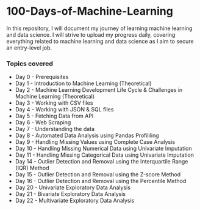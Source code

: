 # 100-Days-of-Machine-Learning
In this repository, I will document my journey of learning machine learning and data science. I will strive to upload my progress daily, covering everything related to machine learning and data science as I aim to secure an entry-level job.


<h3>Topics covered</h3>

  <ul>
    <li>Day 0 - Prerequisites</li>
    <li>Day 1 - Introduction to Machine Learning (Theoretical)</li>
    <li>Day 2 - Machine Learning Development Life Cycle & Challenges in Machine Learning (Theoretical)</li>
    <li>Day 3 - Working with CSV files</li>
    <li>Day 4 - Working with JSON & SQL files</li>
    <li>Day 5 - Fetching Data from API</li>
    <li>Day 6 - Web Scraping</li>
    <li>Day 7 - Understanding the data</li>
    <li>Day 8 - Automated Data Analysis using Pandas Profililing</li>
    <li>Day 9 - Handling Missing Values using Complete Case Analysis</li>
    <li>Day 10 - Handling Missing Numerical Data using Univariate Imputation</li>
    <li>Day 11 - Handling Missing Categorical Data using Univariate Imputation</li>
    <li>Day 14 - Outlier Detection and Removal using the Interquartile Range (IQR) Method</li>
    <li>Day 15 - Outlier Detection and Removal using the Z-score Method</li>
    <li>Day 16 - Outlier Detection and Removal using the Percentile Method</li>
    <li>Day 20 - Univariate Exploratory Data Analysis</li>
    <li>Day 21 - Bivariate Exploratory Data Analysis</li>
    <li>Day 22 - Multivariate Exploratory Data Analysis</li>
  </ul>
